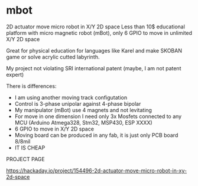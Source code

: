 # mbot

2D actuator move micro robot in X/Y 2D space
Less than 10$ educational platform with micro magnetic robot (mBot), 
only 6 GPIO to move in unlimited X/Y 2D space

Great for physical education for languages like Karel and make 
SKOBAN game or solve acrylic cutted labyrinth. 

My project not violating SRI international patent 
(maybe, I am not patent expert) 

There is differences: 

- I am using another moving track configutation 
- Control is 3-phase unipolar against 4-phase bipolar 
- My manipulator (mBot) use 4 magnets and not levitating 
- For move in one dimension I need only 3x Mosfets connected to any MCU 
(Arduino Atmega328, Stm32, MSP430, ESP XXXX) 
- 6 GPIO to move in X/Y 2D space 
- Moving board can be produced in any fab, it is just only PCB board 8/8mil 
- IT IS CHEAP

PROJECT PAGE

https://hackaday.io/project/154496-2d-actuator-move-micro-robot-in-xy-2d-space
